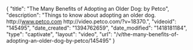 {
    "title": "The Many Benefits of Adopting an Older Dog: by Petco",
    "description": "Things to know about adopting an older dog. http:\/\/www.petco.com http:\/\/video.petco.com\/?v=18370.",
    "videoid": "145495",
    "date_created": "1394762659",
    "date_modified": "1418181184",
    "type": "captivate",
    "layout": "video",
    "url": "\/v\/the-many-benefits-of-adopting-an-older-dog-by-petco\/145495"
}
